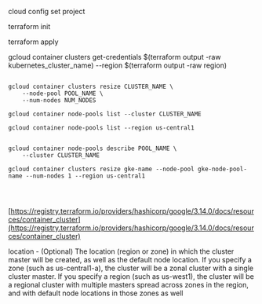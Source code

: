 

cloud config set project <project name>


terraform init  

terraform apply  


gcloud container clusters get-credentials $(terraform output -raw kubernetes_cluster_name) --region $(terraform output -raw region)  


```

gcloud container clusters resize CLUSTER_NAME \
    --node-pool POOL_NAME \
    --num-nodes NUM_NODES

gcloud container node-pools list --cluster CLUSTER_NAME

gcloud container node-pools list --region us-central1


gcloud container node-pools describe POOL_NAME \
    --cluster CLUSTER_NAME

gcloud container clusters resize gke-name --node-pool gke-node-pool-name --num-nodes 1 --region us-central1




```

[https://registry.terraform.io/providers/hashicorp/google/3.14.0/docs/resources/container_cluster](https://registry.terraform.io/providers/hashicorp/google/3.14.0/docs/resources/container_cluster)  

location - (Optional) The location (region or zone) in which the cluster master will be created, as well as the default node location. If you specify a zone (such as us-central1-a), the cluster will be a zonal cluster with a single cluster master. If you specify a region (such as us-west1), the cluster will be a regional cluster with multiple masters spread across zones in the region, and with default node locations in those zones as well


